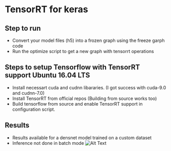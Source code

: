 # TensorRT for keras
## Step to run
 - Convert your model files (h5) into a frozen graph using the freeze garph code
 - Run the optimize script to get a new graph with tensorrt operations 
 
## Steps to setup Tensorflow with TensorRT support Ubuntu 16.04 LTS
- Install necessart cuda and cudnn libararies. (I got success with cuda-9.0 and cudnn-7.0)
- Install TensorRT from official repos (Building from source works too)
- Build tensorflow from source and enable TensorRT support in configuration script.

## Results
- Results available for a densnet model trained on a custom dataset
- Inference not done in batch mode
![Alt Text](https://github.com/srihari-humbarwadi/TensorRT-for-keras/blob/master/results_densenet.jpeg)
